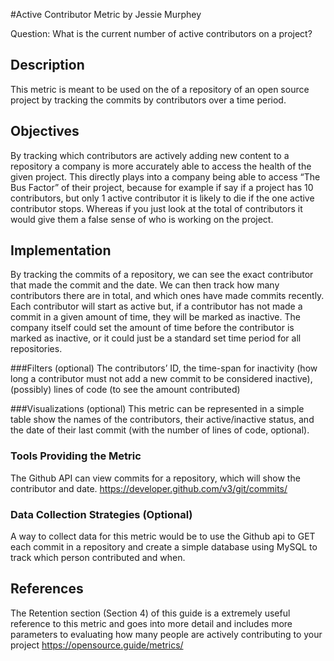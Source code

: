 #Active Contributor Metric by Jessie Murphey

Question: What is the current number of active contributors on a project?

## Description
This metric is meant to be used on the of a repository of an open source project by tracking the commits by contributors over a time period.

## Objectives	
By tracking which contributors are actively adding new content to a repository a company is more accurately able to access the health of the given project. This directly plays into a company being able to access “The Bus Factor” of their project, because for example if say if a project has 10 contributors, but only 1 active contributor it is likely to die if the one active contributor stops. Whereas if you just look at the total of contributors it would give them a false sense of who is working on the project.

## Implementation
By tracking the commits of a repository, we can see the exact contributor that made the commit and the date. We can then track how many contributors there are in total, and which ones have made commits recently. Each contributor will start as active but, if a contributor has not made a commit in a given amount of time, they will be marked as inactive. The company itself could set the amount of time before the contributor is marked as inactive, or it could just be a standard set time period for all repositories.

###Filters (optional)
The contributors’ ID, the time-span for inactivity (how long a contributor must not add a new commit to be considered inactive), (possibly) lines of code (to see the amount contributed)

###Visualizations (optional)
This metric can be represented in a simple table show the names of the contributors, their active/inactive status, and the date of their last commit (with the number of lines of code, optional). 

### Tools Providing the Metric
The Github API can view commits for a repository, which will show the contributor and date. https://developer.github.com/v3/git/commits/ 

### Data Collection Strategies (Optional)
A way to collect data for this metric would be to use the Github api to GET each commit in a repository and create a simple database using MySQL to track which person contributed and when.

## References
The Retention section (Section 4) of this guide is a extremely useful reference to this metric and goes into more detail and includes more parameters to evaluating how many people are actively contributing to your project https://opensource.guide/metrics/
